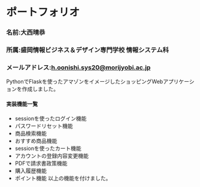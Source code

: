 # ポートフォリオ
### 名前:大西晴恭
### 所属:盛岡情報ビジネス＆デザイン専門学校 情報システム科
### メールアドレス:h.oonishi.sys20@morijyobi.ac.jp

PythonでFlaskを使ったアマゾンをイメージしたショッピングWebアプリケーションを作成しました。

#### 実装機能一覧
- sessionを使ったログイン機能
- パスワードリセット機能
- 商品検索機能
- おすすめ商品機能
- sessionを使ったカート機能
- アカウントの登録内容変更機能
- PDFで請求書政策機能
- 購入履歴機能
- ポイント機能
以上の機能を付けました。

